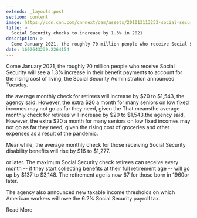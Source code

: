 ```yaml
--- 
extends: _layouts.post 
section: content 
image: https://cdn.cnn.com/cnnnext/dam/assets/201013113253-social-security-administration-0512-super-tease.jpg 
title: > 
  Social Security checks to increase by 1.3% in 2021 
description: > 
  Come January 2021, the roughly 70 million people who receive Social Security will see a 1.3% increase in their benefit payments to account for the rising cost of living, the Social Security Administration announced Tuesday.the average monthly check for retirees will increase by $20 to $1,543, the agency said.Meanwhile, the average monthly check for those receiving Social Security disability benefits will rise by $16 to $1,277.The maximum Social Security check retirees can receive every month -- if they start collecting benefits at their full retirement age -- will go up by $137 to $3,148.The agency also announced new taxable income thresholds on which American workers will owe the 6.2% Social Security payroll tax. 
date: 1602643239.2264154 
--- 
```

Come January 2021, the roughly 70 million people who receive Social Security will see a 1.3% increase in their benefit payments to account for the rising cost of living, the Social Security Administration announced Tuesday.

the average monthly check for retirees will increase by $20 to $1,543, the agency said. However, the extra $20 a month for many seniors on low fixed incomes may not go as far they need, given the That meansthe average monthly check for retirees will increase by $20 to $1,543,the agency said. However, the extra $20 a month for many seniors on low fixed incomes may not go as far they need, given the rising cost of groceries and other expenses as a result of the pandemic.

Meanwhile, the average monthly check for those receiving Social Security disability benefits will rise by $16 to $1,277.

or later. The maximum Social Security check retirees can receive every month -- if they start collecting benefits at their full retirement age -- will go up by $137 to $3,148. The retirement age is now 67 for those born in 1960or later.

The agency also announced new taxable income thresholds on which American workers will owe the 6.2% Social Security payroll tax.

Read More